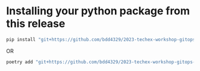 # Installing your python package from this release

~~~bash
pip install "git+https://github.com/bdd4329/2023-techex-workshop-gitops-blakedev.git@v0.1#subdirectory=answers/my-scripts/mycoolpackage"
~~~

OR

~~~bash
poetry add "git+https://github.com/bdd4329/2023-techex-workshop-gitops-blakedev.git@v0.1#subdirectory=answers/my-scripts/mycoolpackage"
~~~